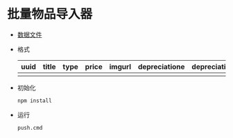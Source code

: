 # 批量物品导入器
* [数据文件](./data.xlsx)

* 格式

  | uuid | title | type | price | imgurl | depreciatione | depreciatione | depreciatione |
  | ---- | ----- | ---- | ----- | ------ | ------------- | ------------- | ------------- |
  |      |       |      |       |        |               |               |               |

* 初始化

  ``` cmd
  npm install
  ```

* 运行

  ``` cmd
  push.cmd
  ```

  

  
